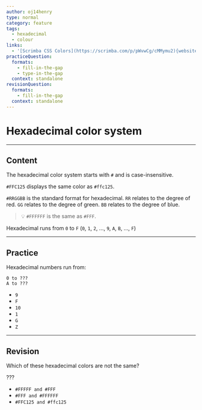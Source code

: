```yaml
---
author: oj14henry
type: normal
category: feature
tags:
  - hexadecimal
  - colour
links:
  - '[Scrimba CSS Colors](https://scrimba.com/p/pWvwCg/cMMymu2){website}'
practiceQuestion:
  formats:
    - fill-in-the-gap
    - type-in-the-gap
  context: standalone
revisionQuestion:
  formats:
    - fill-in-the-gap
  context: standalone
---
```


# Hexadecimal color system


---

## Content

The hexadecimal color system starts with `#` and is case-insensitive.

`#FFC125` displays the same color as `#ffc125`.

`#RRGGBB` is the standard format for hexadecimal.
`RR` relates to the degree of red.
`GG` relates to the degree of green.
`BB` relates to the degree of blue.

> 💡 `#FFFFFF` is the same as `#FFF`.

Hexadecimal runs from `0` to `F`
(`0`, `1`, `2`, ..., `9`, `A`, `B`, ..., `F`)


---

## Practice

Hexadecimal numbers run from:

```plain-text
0 to ???
A to ???
```

- `9`
- `F`
- `10`
- `1`
- `G`
- `Z`


---

## Revision

Which of these hexadecimal colors are not the same?

???

- `#FFFFF and #FFF`
- `#FFF and #FFFFFF`
- `#FFC125 and #ffc125`

